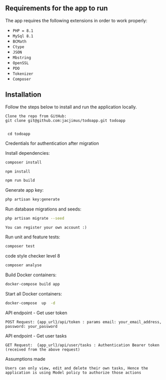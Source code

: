
## Requirements for the app to run

The app requires the following extensions in order to work properly:

- `PHP = 8.1`
- `MySql 8.1`
- `BCMath`
- `Ctype`
- `JSON`
- `Mbstring`
- `OpenSSL`
- `PDO`
- `Tokenizer`
- `Composer`


## Installation

Follow the steps below to install and run the application locally.

```
Clone the repo from GitHub: 
git clone git@github.com:jacjimus/todoapp.git todoapp
 
```

```
 cd todoapp
```
Credentials for authentication after migration

Install dependencies:

```bash
composer install
```
```bash
npm install
```

```bash
npm run build
```

Generate app key:

```bash
php artisan key:generate
```

Run database migrations and seeds:

```bash
php artisan migrate --seed
```


```
You can register your own account :)
```


Run unit and feature tests:

```bash
composer test
```

code style checker level 8

```bash
composer analyse
```
Build  Docker containers:

```bash
docker-compose build app
```

Start all  Docker containers:

```bash
docker-compose  up  -d
```
API endpoint - Get user token
``` 
POST Request: {app_url}/api/token : params email: your_email_address, password: your_password
```

API endpoint - Get user tasks
``` 
GET Request:  {app_url}/api/user/tasks : Authentication Bearer token (received from the above request)
```

Assumptions made
``` 
Users can only view, edit and delete their own tasks, Hence the application is using Model policy to authorize those actions
```
